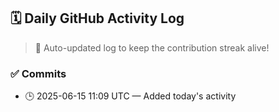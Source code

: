 ## 🗓️ Daily GitHub Activity Log

> 🤖 Auto-updated log to keep the contribution streak alive!

### ✅ Commits

- 🕒 2025-06-15 11:09 UTC — Added today's activity

